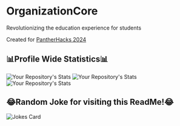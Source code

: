 # OrganizationCore
Revolutionizing the education experience for students 

Created for [PantherHacks 2024]([https://summit.devpost.com/](https://pantherhack-2024.devpost.com/?ref_feature=challenge&ref_medium=your-open-hackathons&ref_content=Submissions+open))

## 📊Profile Wide Statistics📊

![Your Repository's Stats](https://github-readme-stats.vercel.app/api?username=ethanw2457&show_icons=true)
![Your Repository's Stats](https://github-readme-stats.vercel.app/api?username=Ice57Block&show_icons=true)
![Your Repository's Stats](https://github-readme-stats.vercel.app/api?username=VDubs2721&show_icons=true)



## 😂Random Joke for visiting this ReadMe!😂
![Jokes Card](https://readme-jokes.vercel.app/api)
